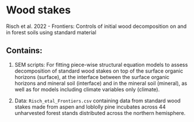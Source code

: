 # Wood stakes
Risch et al. 2022 - Frontiers: Controls of initial wood decomposition on and in forest soils using standard material
 
## Contains:
1) SEM scripts: For fitting piece-wise structural equation models to assess decomposition of standard wood stakes on top of the surface organic horizons (surface), at the interface between the surface organic horizons and mineral soil (interface) and in the mineral soil (mineral), as well as for models including climate variables only (climate).

2) Data: ``Risch_etal_Frontiers.csv`` containing data from standard wood stakes made from aspen and loblolly pine incubates across 44 unharvested forest stands distributed across the northern hemisphere.